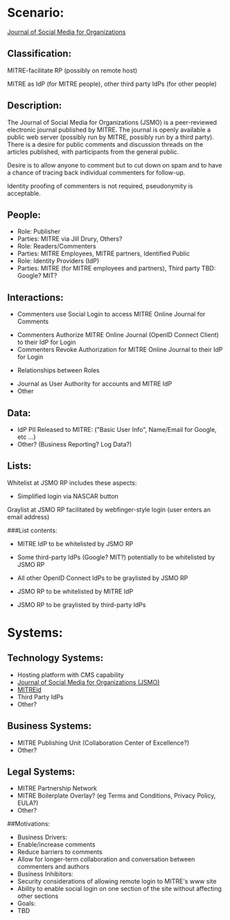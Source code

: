 # Scenario:
[Journal of Social Media for Organizations](http://www2.mitre.org/public/jsmo/)

## Classification:

MITRE-facilitate RP (possibly on remote host)

MITRE as IdP (for MITRE people), other third party IdPs (for other people)

## Description:
The Journal of Social Media for Organizations (JSMO) is a peer-reviewed electronic journal published by MITRE. The journal is openly available a public web server (possibly run by MITRE, possibly run by a third party). There is a desire for public comments and discussion threads on the articles published, with participants from the general public. 

Desire is to allow anyone to comment but to cut down on spam and to have a chance of tracing back individual commenters for follow-up. 

Identity proofing of commenters is not required, pseudonymity is acceptable. 

## People:
* Role: Publisher 
 * Parties: MITRE via Jill Drury, Others?
* Role: Readers/Commenters 
 * Parties: MITRE Employees, MITRE partners, Identified Public
* Role: Identity Providers (IdP)
 * Parties: MITRE (for MITRE employees and partners), Third party TBD: Google? MIT?

## Interactions:
* Commenters use Social Login to access MITRE Online Journal for Comments
 - Commenters Authorize MITRE Online Journal (OpenID Connect Client) to their IdP for Login
 - Commenters Revoke Authorization for MITRE Online Journal to their IdP for Login
 
* Relationships between Roles
 - Journal as User Authority for accounts and MITRE IdP
 - Other

## Data:
* IdP PII Released to MITRE: ("Basic User Info", Name/Email for Google, etc ...)
* Other? (Business Reporting? Log Data?)

## Lists:

Whitelist at JSMO RP includes these aspects:

* Simplified login via NASCAR button

Graylist at JSMO RP facilitated by webfinger-style login (user enters an email address)


###List contents:

* MITRE IdP to be whitelisted by JSMO RP
* Some third-party IdPs (Google? MIT?) potentially to be whitelisted by JSMO RP
* All other OpenID Connect IdPs to be graylisted by JSMO RP

* JSMO RP to be whitelisted by MITRE IdP
* JSMO RP to be graylisted by third-party IdPs

# Systems:
## Technology Systems:
* Hosting platform with CMS capability
* [Journal of Social Media for Organizations (JSMO)](http://www2.mitre.org/public/jsmo/)
* [MITREid](https://id.mitre.org/about)
* Third Party IdPs
* Other?

## Business Systems:
* MITRE Publishing Unit (Collaboration Center of Excellence?)
* Other?

## Legal Systems:
* MITRE Partnership Network
* MITRE Boilerplate Overlay? (eg Terms and Conditions, Privacy Policy, EULA?)
* Other?

##Motivations:
* Business Drivers: 
 * Enable/increase comments
 * Reduce barriers to comments
 * Allow for longer-term collaboration and conversation between commenters and authors
* Business Inhibitors:
 * Security considerations of allowing remote login to MITRE's www site
 * Ability to enable social login on one section of the site without affecting other sections
* Goals:
 * TBD
